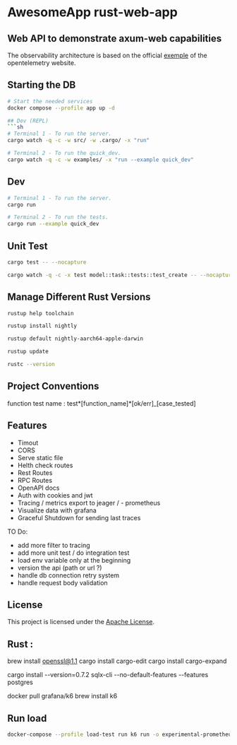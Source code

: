 # AwesomeApp rust-web-app


## Web API to demonstrate axum-web capabilities


The observability architecture is based on the official [exemple](https://opentelemetry.io/docs/demo/architecture/) of the opentelemetry website.


## Starting the DB

```sh
# Start the needed services
docker compose --profile app up -d

## Dev (REPL)
```sh
# Terminal 1 - To run the server.
cargo watch -q -c -w src/ -w .cargo/ -x "run"

# Terminal 2 - To run the quick_dev.
cargo watch -q -c -w examples/ -x "run --example quick_dev"
```


## Dev

```sh
# Terminal 1 - To run the server.
cargo run

# Terminal 2 - To run the tests.
cargo run --example quick_dev
```

## Unit Test

```sh
cargo test -- --nocapture

cargo watch -q -c -x test model::task::tests::test_create -- --nocapture
```

## Manage Different Rust Versions

```sh
rustup help toolchain

rustup install nightly

rustup default nightly-aarch64-apple-darwin

rustup update

rustc --version

```

## Project Conventions

function test name : test*[function_name]*[ok/err]\_[case_tested]

## Features
- Timout
- CORS
- Serve static file 
- Helth check routes
- Rest Routes
- RPC Routes
- OpenAPI docs
- Auth with cookies and jwt
- Tracing / metrics export to jeager / - prometheus
- Visualize data with grafana
- Graceful Shutdown for sending last traces

TO Do:
- add more filter to tracing
- add more unit test / do integration test
- load env variable only at the beginning
- version the api (path or url ?)
- handle db connection retry system
- handle request body validation

## License

This project is licensed under the [Apache License](LICENSE).

## Rust : 

brew install openssl@1.1
cargo install cargo-edit
cargo install cargo-expand

cargo install --version=0.7.2 sqlx-cli --no-default-features --features postgres 

docker pull grafana/k6
brew install k6

## Run load
```sh
docker-compose --profile load-test run k6 run -o experimental-prometheus-rw /scripts/script.js
```